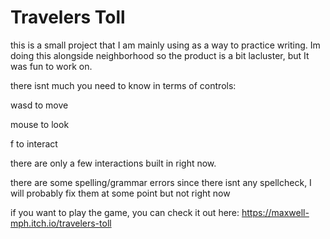 # Travelers Toll
 
this is a small project that I am mainly using as a way to practice writing. Im doing this alongside neighborhood so the product is a bit lacluster, but It was fun to work on.

there isnt much you need to know in terms of controls:

wasd to move

mouse to look

f to interact

there are only a few interactions built in right now.

there are some spelling/grammar errors since there isnt any spellcheck, I will probably fix them at some point but not right now

if you want to play the game, you can check it out here: https://maxwell-mph.itch.io/travelers-toll
